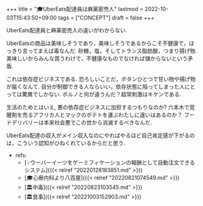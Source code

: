 +++
title = "🎓UberEats配達員は麻薬密売人"
lastmod = 2022-10-03T15:43:50+09:00
tags = ["CONCEPT"]
draft = false
+++

UberEats配達員と麻薬密売人の違いがわからない.

UberEatsの商品は美味しそうであり，美味しそうであるからこそ不健康で，はっきり言ってまえば毒なんだ. 砂糖，塩，そしてトランス脂肪酸，つまり揚げ物.美味しいからみんな買うわけで，不健康なものでなければ儲からないという矛盾.

これは依存症ビジネスである. 恐ろしいことだ，ボタンひとつで甘い物や揚げ物が届くなんて. 自分が制御できる人ならいい，依存状態に陥ってしまった人にとっては驚異でしかない. ポルノと何が違うんだ？超常刺激はキケンである.

生活のためとはいえ, 悪の依存症ビジネスに加担するつもりなのか? 六本木で覚醒剤を売るアフリカ人とマックのポテトを運ぶわたしに違いはあるのか？ フードデリバリーは本来社会悪でこの世から消滅するべきなんだ.

UberEats配達の収入がメイン収入なのにやればやるほど自己肯定感が下がるのは，こういう認知がひねくれているからだと思う.

-   refs:
    -   [💡ウーバーイーツをゲーミフィケーションの報酬として自動注文できるシステム]({{< relref "20220128183851.md" >}})
    -   [🎓心療内科より八百屋]({{< relref "20220821074549.md" >}})
    -   [🏛中毒]({{< relref "20220823103545.md" >}})
    -   [🏛食事]({{< relref "20221003152903.md" >}})
